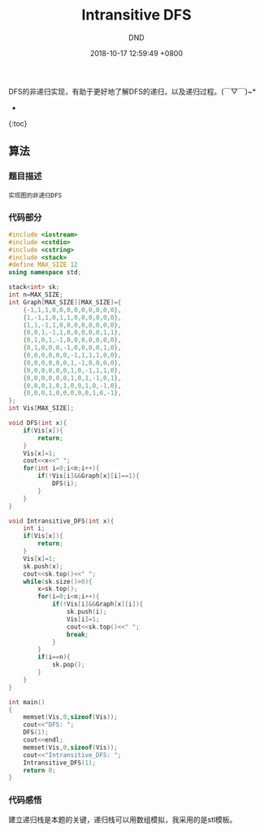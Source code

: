﻿---
layout: post
title:  "Intransitive DFS"
date:   2018-10-17 12:59:49 +0800
categories: Datastructure
tags: Datastructure
img: http://pgscy2alk.bkt.clouddn.com/two.jpg
author: DND
---

DFS的非递归实现，有助于更好地了解DFS的递归，以及递归过程。(￣▽￣)~*

* 
{:toc}

## 算法

### 题目描述
```
实现图的非递归DFS
```
### 代码部分

```c++
#include <iostream>
#include <cstdio>
#include <cstring>
#include <stack>
#define MAX_SIZE 12
using namespace std;

stack<int> sk;
int n=MAX_SIZE;
int Graph[MAX_SIZE][MAX_SIZE]={
    {-1,1,1,0,0,0,0,0,0,0,0,0},
	{1,-1,1,0,1,1,0,0,0,0,0,0},
	{1,1,-1,1,0,0,0,0,0,0,0,0},
	{0,0,1,-1,1,0,0,0,0,0,1,1},
	{0,1,0,1,-1,0,0,0,0,0,0,0},
	{0,1,0,0,0,-1,0,0,0,0,1,0},
	{0,0,0,0,0,0,-1,1,1,1,0,0},
	{0,0,0,0,0,0,1,-1,0,0,0,0},
	{0,0,0,0,0,0,1,0,-1,1,1,0},
	{0,0,0,0,0,0,1,0,1,-1,0,1},
	{0,0,0,1,0,1,0,0,1,0,-1,0},
	{0,0,0,1,0,0,0,0,0,1,0,-1},
};
int Vis[MAX_SIZE];

void DFS(int x){
    if(Vis[x]){
        return;
    }
    Vis[x]=1;
    cout<<x<<" ";
    for(int i=0;i<n;i++){
        if(!Vis[i]&&Graph[x][i]==1){
            DFS(i);
        }
    }
}

void Intransitive_DFS(int x){
    int i;
    if(Vis[x]){
        return;
    }
    Vis[x]=1;
    sk.push(x);
    cout<<sk.top()<<" ";
    while(sk.size()>0){
        x=sk.top();
        for(i=0;i<n;i++){
            if(!Vis[i]&&Graph[x][i]){
                sk.push(i);
                Vis[i]=1;
                cout<<sk.top()<<" ";
                break;
            }
        }
        if(i==n){
            sk.pop();
        }
    }
}

int main()
{
    memset(Vis,0,sizeof(Vis));
    cout<<"DFS: ";
    DFS(1);
    cout<<endl;
    memset(Vis,0,sizeof(Vis));
    cout<<"Intransitive_DFS: ";
    Intransitive_DFS(1);
    return 0;
}

```


### 代码感悟
建立递归栈是本题的关键，递归栈可以用数组模拟，我采用的是stl模板。

